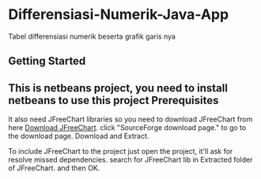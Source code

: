 # Differensiasi-Numerik-Java-App
Tabel differensiasi numerik beserta grafik garis nya
## Getting Started
This is netbeans project, you need to install netbeans to use this project
Prerequisites
-----
It also need JFreeChart libraries so you need to download JFreeChart from here [Download JFreeChart](http://www.jfree.org/jfreechart/download.html). click "SourceForge download page." to go to the download page. Download and Extract.

To include JFreeChart to the project just open the project, it'll ask for resolve missed dependencies. search for JFreeChart lib in Extracted folder of JFreeChart. and then OK.

